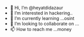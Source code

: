 - 👋 Hi, I’m @heyatdidazaur
- 👀 I’m interested in hackering..
- 🌱 I’m currently learning ...osint
- 💞️ I’m looking to collaborate on ...
- 📫 How to reach me ...money

<!---
heyatdidazaur/heyatdidazaur is a ✨ special ✨ repository because its `README.md` (this file) appears on your GitHub profile.
You can click the Preview link to take a look at your changes.
--->
